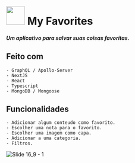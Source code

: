 # <img src="https://cdn-icons.flaticon.com/png/512/4208/premium/4208408.png?token=exp=1654824500~hmac=93ad6688b4bc9ffb0604e9ba0ab870ea" width="50px"> My Favorites

##### Um aplicativo para salvar suas coisas favoritas.

## Feito com

    - GraphQL / Apollo-Server
    - NextJS
    - React
    - Typescript
    - MongoDB / Mongoose

## Funcionalidades

    - Adicionar algum conteudo como favorito.
    - Escolher uma nota para o favorito.
    - Escolher uma imagem como capa.
    - Adicionar a uma categoria.
    - Filtros.


![Slide 16_9 - 1](https://user-images.githubusercontent.com/88716893/173167988-d977b2ca-29bc-4869-9f1c-369b7d189dfe.png)
